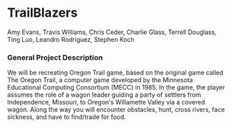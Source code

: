 # TrailBlazers

Amy Evans, Travis Williams, Chris Ceder, Charlie Glass, Terrell Douglass, Ting Luo, Leandro Rodriguez, Stephen Koch

### General Project Description
We will be recreating Oregon Trail game, based on the original game called The Oregon Trail, a computer game developed by the Minnesota Educational Computing Consortium (MECC) in 1985.  In the game, the player assumes the role of a wagon leader guiding a party of settlers from Independence, Missouri, to Oregon's Willamette Valley via a covered wagon.  Along the way you will encounter obstacles, hunt, cross rivers, face sickness, and have to find/trade for food.  



